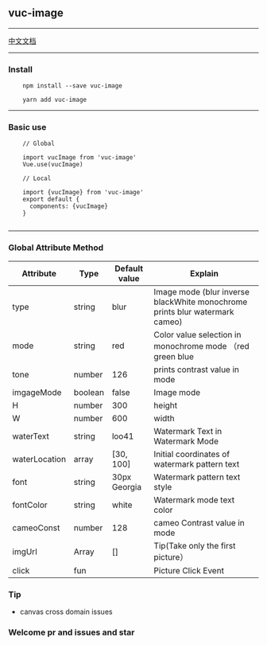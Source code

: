 ## vuc-image

---

[中文文档](https://github.com/loo41/vuc/blob/master/package/vuc-image/doc/Chinese.md)

---

### Install

```
    npm install --save vuc-image
    
    yarn add vuc-image
```

---

### Basic use

```
    // Global
    
    import vucImage from 'vuc-image'
    Vue.use(vucImage)
    
    // Local
    
    import {vucImage} from 'vuc-image'
    export default {
      components: {vucImage}
    }
    
```

---

### Global Attribute Method

|   Attribute   |      Type     |   Default value  |    Explain    |
|----------| ------------- | ---------- | ---------- |
| type     | string        |  blur      | Image mode  (blur inverse blackWhite monochrome prints blur watermark cameo)   |
| mode     | string        |     red    | Color value selection in monochrome mode （red green blue |
| tone    | number          | 126       | prints contrast value in mode  |
| imgageMode | boolean      | false     | Image mode |
| H        | number        | 300        | height |
| W        | number        | 600        | width |
|waterText   | string        | loo41    | Watermark Text in Watermark Mode  |
|waterLocation| array      | [30, 100]  | Initial coordinates of watermark pattern text  |
| font     | string        | 30px Georgia |  Watermark pattern text style  |
| fontColor| string        | white      | Watermark mode text color |
|cameoConst | number    | 128           | cameo Contrast value in mode |
| imgUrl  | Array         | []          | Tip(Take only the first picture）|
| click   | fun           |             | Picture Click Event |


### Tip

- canvas cross domain issues

### Welcome pr and issues and star



